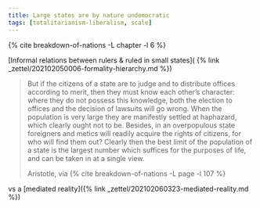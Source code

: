 ```yaml
---
title: Large states are by nature undemocratic
tags: [totalitarianism-liberalism, scale]
---
```


{% cite breakdown-of-nations -L chapter -l 6 %}

[Informal relations between rulers & ruled in small states](
  {% link _zettel/202102050006-formality-hierarchy.md %})

> But if the citizens of a state are to judge and to distribute offices
> according to merit, then they must know each other’s character: where they
> do not possess this knowledge, both the election to offices and the decision
> of lawsuits will go wrong. When the population is very large they are
> manifestly settled at haphazard, which clearly ought not to be. Besides, in
> an overpopulous state foreigners and metics will readily acquire the rights
> of citizens, for who will find them out? Clearly then the best limit of the
> population of a state is the largest number which suffices for the purposes
> of life, and can be taken in at a single view.
>
> Aristotle, via {% cite breakdown-of-nations -L page -l 107 %}

vs a [mediated reality]({% link _zettel/202102060323-mediated-reality.md %})